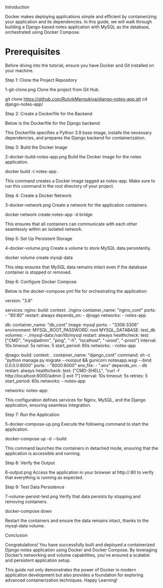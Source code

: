 Introduction

Docker makes deploying applications simple and efficient by containerizing your application and its dependencies. In this guide, we will walk through building a Django-based notes application with MySQL as the database, orchestrated using Docker Compose.

# Prerequisites

Before diving into the tutorial, ensure you have Docker and Git installed on your machine.

Step 1: Clone the Project Repository

1-git-clone.png Clone the project from Git Hub.

git clone https://github.com/RutvikMangukiya/django-notes-app.git
cd django-notes-app/

Step 2: Create a Dockerfile for the Backend

Below is the Dockerfile for the Django backend:


This Dockerfile specifies a Python 3.9 base image, installs the necessary dependencies, and prepares the Django backend for containerization.

Step 3: Build the Docker Image

2-docker-build-notes-app.png Build the Docker image for the notes application.

docker build -t notes-app .

This command creates a Docker image tagged as notes-app. Make sure to run this command in the root directory of your project.

Step 4: Create a Docker Network

3-docker-network.png Create a network for the application containers.

docker network create notes-app -d bridge

This ensures that all containers can communicate with each other seamlessly within an isolated network.

Step 5: Set Up Persistent Storage

4-docker-volume.png Create a volume to store MySQL data persistently.

docker volume create mysql-data

This step ensures that MySQL data remains intact even if the database container is stopped or removed.

Step 6: Configure Docker Compose

Below is the docker-compose.yml file for orchestrating the application:

version: "3.8"

services:
  nginx:
    build: 
      context: ./nginx
    container_name: "nginx_cont"
    ports:
      - "80:80"
    restart: always
    depends_on:
      - djnago
    networks:
      - notes-app

  db:
    container_name: "db_cont"
    image: mysql
    ports:
      - "3306:3306"
    environment:
      MYSQL_ROOT_PASSWORD: root
      MYSQL_DATABASE: test_db
    volumes:
      - ./mysql-data:/var/lib/mysql
    restart: always
    healthcheck:
      test: ["CMD", "mysqladmin", "ping", "-h", "localhost", "-uroot", "-proot"]
      interval: 10s
      timeout: 5s
      retries: 5
      start_period: 60s
    networks:
      - notes-app
  
  djnago:
    build: 
      context: .
    container_name: "django_cont"
    command: sh -c "python manage.py migrate --noinput && gunicorn notesapp.wsgi --bind 0.0.0.0:8000"
    ports:
      - "8000:8000"
    env_file:
      - ".env"
    depends_on:
      - db
    restart: always
    healthcheck:
      test: ["CMD-SHELL", "curl -f http://localhost:8000/admin || exit 1"]
      interval: 10s
      timeout: 5s
      retries: 5
      start_period: 60s
    networks:
      - notes-app

networks:
  notes-app:

This configuration defines services for Nginx, MySQL, and the Django application, ensuring seamless integration.

Step 7: Run the Application

5-docker-compose-up.png Execute the following command to start the application.

docker-compose up -d --build

This command launches the containers in detached mode, ensuring that the application is accessible and running.

Step 8: Verify the Output

6-output.png Access the application in your browser at http://<ec2-public-ip>:80 to verify that everything is running as expected.

Step 9: Test Data Persistence

7-volume-persist-test.png Verify that data persists by stopping and removing containers.

docker-compose down

Restart the containers and ensure the data remains intact, thanks to the mysql-data volume.

Conclusion

Congratulations! You have successfully built and deployed a containerized Django notes application using Docker and Docker Compose. By leveraging Docker’s networking and volume capabilities, you’ve ensured a scalable and persistent application setup.

This guide not only demonstrates the power of Docker in modern application development but also provides a foundation for exploring advanced containerization techniques. Happy Learning!